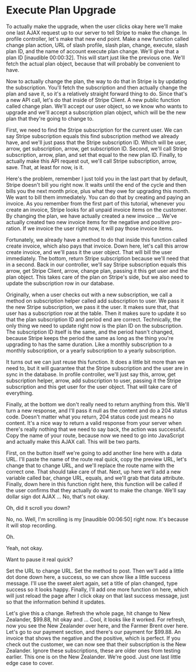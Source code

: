 # Execute Plan Upgrade

To actually make the upgrade, when the user clicks okay here we'll make one last AJAX request up to our server to tell Stripe to make the change. In profile controller, let's make that new end point. Make a new function called change plan action, URL of slash profile, slash plan, change, execute, slash plan ID, and the name of account execute plan change. We'll give that a plan ID [inaudible 00:00:32]. This will start just like the previous one. We'll fetch the actual plan object, because that will probably be convenient to have.

Now to actually change the plan, the way to do that in Stripe is by updating the subscription. You'll fetch the subscription and then actually change the plan and save it, so it's a relatively straight forward thing to do. Since that's a new API call, let's do that inside of Stripe Client. A new public function called change plan. We'll accept our user object, so we know who wants to upgrade and we'll accept a subscription plan object, which will be the new plan that they're going to change to.

First, we need to find the Stripe subscription for the current user. We can say Stripe subscription equals this find subscription method we already have, and we'll just pass that the Stripe subscription ID. Which will be user, arrow, get subscription, arrow, get subscription ID. Second, we'll call Stripe subscription, arrow, plan, and set that equal to the new plan ID. Finally, to actually make this API request out, we'll call Stripe subscription, arrow, save. That, at least for now, is it.

Here's the problem, remember I just told you in the last part that by default, Stripe doesn't bill you right now. It waits until the end of the cycle and then bills you the next month price, plus what they owe for upgrading this month. We want to bill them immediately. You can do that by creating and paying an invoice. As you remember from the first part of this tutorial, whenever you create an invoice, Stripe looks for all unpaid invoice items on the customer. By changing the plan, we have actually created a new invoice ... We've actually created two new invoice items for the negative and positive pro-ration. If we invoice the user right now, it will pay those invoice items.

Fortunately, we already have a method to do that inside this function called create invoice, which also pays that invoice. Down here, let's call this arrow create invoice, and we'll pass it the user object. That will bill the user immediately. The bottom, return Stripe subscription because we'll need that in a second. Back in our controller, we'll say Stripe subscription equals this arrow, get Stripe Client, arrow, change plan, passing it this get user and the plan object. This takes care of the plan on Stripe's side, but we also need to update the subscription row in our database.

Originally, when a user checks out with a new subscription, we call a method on subscription helper called add subscription to user. We pass it the new Stripe subscription, we pass it the user. It makes sure that, that user has a subscription row at the table. Then it makes sure to update it so that the plan subscription ID and period end are correct. Technically, the only thing we need to update right now is the plan ID on the subscription. The subscription ID itself is the same, and the period hasn't changed, because Stripe keeps the period the same as long as the thing you're upgrading to has the same duration. Like a monthly subscription to a monthly subscription, or a yearly subscription to a yearly subscription.

It turns out we can just reuse this function. It does a little bit more than we need to, but it will guarantee that the Stripe subscription and the user are in sync in the database. In profile controller, we'll just say this, arrow, get subscription helper, arrow, add subscription to user, passing it the Stripe subscription and this get user for the user object. That will take care of everything.

Finally, at the bottom we don't really need to return anything from this. We'll turn a new response, and I'll pass it null as the content and do a 204 status code. Doesn't matter what you return, 204 status code just means no content. It's a nice way to return a valid response from your server when there's really nothing that we need to say back, the action was successful. Copy the name of your route, because now we need to go into JavaScript and actually make this AJAX call. This will be two parts.

First, on the button itself we're going to add another line here with a data URL. I'll paste the name of the route real quick, copy the preview URL, let's change that to change URL, and we'll replace the route name with the correct one. That should take care of that. Next, up here we'll add a new variable called bar, change URL, equals, and we'll grab that data attribute. Finally, down here in this function right here, this function will be called if the user confirms that they actually do want to make the change. We'll say dollar sign dot AJAX ... No, that's not okay.

Oh, did it scroll you down?

No, no. Well, I'm scrolling is my [inaudible 00:06:50] right now. It's because it will stop recording.

Oh.

Yeah, not okay.

Want to pause it real quick?

Set the URL to change URL. Set the method to post. Then we'll add a little dot done down here, a success, so we can show like a little success message. I'll use the sweet alert again, set a title of plan changed, type success so it looks happy. Finally, I'll add one more function on here, which will just reload the page after I click okay on that last success message, just so that the information behind it updates.

Let's give this a change. Refresh the whole page, hit change to New Zealander, $99.88, hit okay and ... Cool, it looks like it worked. For refresh, now you see the New Zealander over here, and the Farmer Brent over here. Let's go to our payment section, and there's our payment for $99.88. An invoice that shows the negative and the positive, which is perfect. If you check out the customer, we can now see that their subscription is the New Zealander. Ignore these subscriptions, these are older ones from testing earlier. This one is on the New Zealander. We're good. Just one last little edge case to cover.
